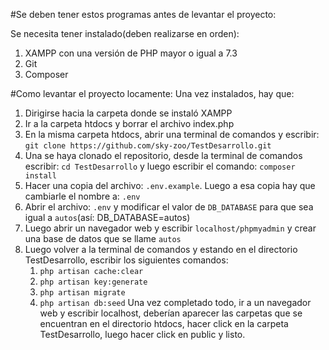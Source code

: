 #Se deben tener estos programas antes de levantar el proyecto:

Se necesita tener instalado(deben realizarse en orden): 
1. XAMPP con una versión de PHP mayor o igual a 7.3
2. Git
3. Composer

#Como levantar el proyecto locamente:
Una vez instalados, hay que:
1. Dirigirse hacia la carpeta donde se instaló XAMPP
2. Ir a la carpeta htdocs y borrar el archivo index.php
3. En la misma carpeta htdocs, abrir una terminal de comandos y escribir: `git clone https://github.com/sky-zoo/TestDesarrollo.git`
4. Una se haya clonado el repositorio, desde la terminal de comandos escribir: `cd TestDesarrollo` y luego escribir el comando: `composer install`
5. Hacer una copia del archivo: `.env.example`. Luego a esa copia hay que cambiarle el nombre a: `.env`
6. Abrir el archivo: `.env` y modificar el valor de `DB_DATABASE` para que sea igual a `autos`(así: DB_DATABASE=autos)
7. Luego abrir un navegador web y escribir `localhost/phpmyadmin` y crear una base de datos que se llame `autos`
8. Luego volver a la terminal de comandos y estando en el directorio TestDesarrollo, escribir los siguientes comandos: 
	1. `php artisan cache:clear`
	2. `php artisan key:generate`
	3. `php artisan migrate`
	4. `php artisan db:seed`
Una vez completado todo, ir a un navegador web y escribir localhost, deberían aparecer las carpetas que se encuentran en el directorio htdocs, hacer click en la carpeta TestDesarrollo, luego hacer click en public y listo.